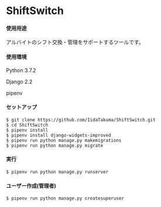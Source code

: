 
# ShiftSwitch

#### 使用用途

アルバイトのシフト交換・管理をサポートするツールです。



#### 使用環境

Python 3.7.2

Django 2.2

pipenv



#### セットアップ

```shell
$ git clone https://github.com/IidaTakuma/ShiftSwitch.git
$ cd ShiftSwitch
$ pipenv install
$ pipenv install django-widgets-improved
$ pipenv run python manage.py makemigrations
$ pipenv run python manage.py migrate
```



#### 実行

```shell
$ pipenv run python manage.py runserver
```

#### ユーザー作成(管理者)

```shell
$ pipenv run python manage.py createsuperuser
```





